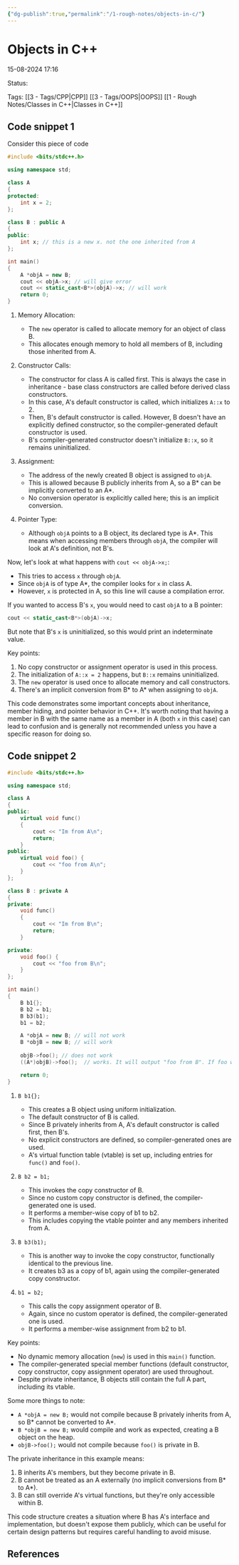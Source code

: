 ```yaml
---
{"dg-publish":true,"permalink":"/1-rough-notes/objects-in-c/"}
---
```



# Objects in C++

15-08-2024 17:16

Status: 

Tags: [[3 - Tags/CPP\|CPP]] [[3 - Tags/OOPS\|OOPS]] [[1 - Rough Notes/Classes in C++\|Classes in C++]]

## Code snippet 1

Consider this piece of code

```cpp
#include <bits/stdc++.h>

using namespace std;

class A
{
protected:
    int x = 2;
};

class B : public A
{
public:
    int x; // this is a new x. not the one inherited from A
};

int main()
{
    A *objA = new B;
    cout << objA->x; // will give error
    cout << static_cast<B*>(objA)->x; // will work
    return 0;
}
```

1. Memory Allocation:
   - The `new` operator is called to allocate memory for an object of class B.
   - This allocates enough memory to hold all members of B, including those inherited from A.

2. Constructor Calls:
   - The constructor for class A is called first. This is always the case in inheritance - base class constructors are called before derived class constructors.
   - In this case, A's default constructor is called, which initializes `A::x` to 2.
   - Then, B's default constructor is called. However, B doesn't have an explicitly defined constructor, so the compiler-generated default constructor is used.
   - B's compiler-generated constructor doesn't initialize `B::x`, so it remains uninitialized.

3. Assignment:
   - The address of the newly created B object is assigned to `objA`.
   - This is allowed because B publicly inherits from A, so a B* can be implicitly converted to an A*.
   - No conversion operator is explicitly called here; this is an implicit conversion.

4. Pointer Type:
   - Although `objA` points to a B object, its declared type is A*. This means when accessing members through `objA`, the compiler will look at A's definition, not B's.

Now, let's look at what happens with `cout << objA->x;`:

- This tries to access `x` through `objA`.
- Since `objA` is of type A*, the compiler looks for `x` in class A.
- However, `x` is protected in A, so this line will cause a compilation error.

If you wanted to access B's `x`, you would need to cast `objA` to a B pointer:

```cpp
cout << static_cast<B*>(objA)->x;
```

But note that B's `x` is uninitialized, so this would print an indeterminate value.

Key points:
1. No copy constructor or assignment operator is used in this process.
2. The initialization of `A::x = 2` happens, but `B::x` remains uninitialized.
3. The `new` operator is used once to allocate memory and call constructors.
4. There's an implicit conversion from B* to A* when assigning to `objA`.

This code demonstrates some important concepts about inheritance, member hiding, and pointer behavior in C++. It's worth noting that having a member in B with the same name as a member in A (both `x` in this case) can lead to confusion and is generally not recommended unless you have a specific reason for doing so.

## Code snippet 2
```cpp nums
#include <bits/stdc++.h>

using namespace std;

class A
{
public:
    virtual void func()
    {
        cout << "Im from A\n";
        return;
    }
public:
    virtual void foo() {
        cout << "foo from A\n";
    }
};

class B : private A
{
private:
    void func()
    {
        cout << "Im from B\n";
        return;
    }

private:
    void foo() {
        cout << "foo from B\n";
    }
};

int main()
{
    B b1{};
    B b2 = b1;
    B b3(b1);
    b1 = b2;

	A *objA = new B; // will not work
	B *objB = new B; // will work
    
    objB->foo(); // does not work
    ((A*)objB)->foo();  // works. It will output "foo from B". If foo was not virtual, it would output "foo from A".

    return 0;
}
```

1. `B b1{};`
   - This creates a B object using uniform initialization.
   - The default constructor of B is called.
   - Since B privately inherits from A, A's default constructor is called first, then B's.
   - No explicit constructors are defined, so compiler-generated ones are used.
   - A's virtual function table (vtable) is set up, including entries for `func()` and `foo()`.

2. `B b2 = b1;`
   - This invokes the copy constructor of B.
   - Since no custom copy constructor is defined, the compiler-generated one is used.
   - It performs a member-wise copy of b1 to b2.
   - This includes copying the vtable pointer and any members inherited from A.

3. `B b3(b1);`
   - This is another way to invoke the copy constructor, functionally identical to the previous line.
   - It creates b3 as a copy of b1, again using the compiler-generated copy constructor.

4. `b1 = b2;`
   - This calls the copy assignment operator of B.
   - Again, since no custom operator is defined, the compiler-generated one is used.
   - It performs a member-wise assignment from b2 to b1.

Key points:
- No dynamic memory allocation (`new`) is used in this `main()` function.
- The compiler-generated special member functions (default constructor, copy constructor, copy assignment operator) are used throughout.
- Despite private inheritance, B objects still contain the full A part, including its vtable.

Some more things to note:

- `A *objA = new B;` would not compile because B privately inherits from A, so B* cannot be converted to A*.
- `B *objB = new B;` would compile and work as expected, creating a B object on the heap.
- `objB->foo();` would not compile because `foo()` is private in B.

The private inheritance in this example means:
1. B inherits A's members, but they become private in B.
2. B cannot be treated as an A externally (no implicit conversions from B* to A*).
3. B can still override A's virtual functions, but they're only accessible within B.

This code structure creates a situation where B has A's interface and implementation, but doesn't expose them publicly, which can be useful for certain design patterns but requires careful handling to avoid misuse.

## References